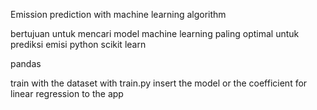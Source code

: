 Emission prediction with machine learning algorithm

bertujuan untuk mencari model machine learning paling optimal untuk prediksi emisi
python 
scikit learn 

pandas 

train with the dataset with train.py
insert the model or the coefficient for linear regression to the app
